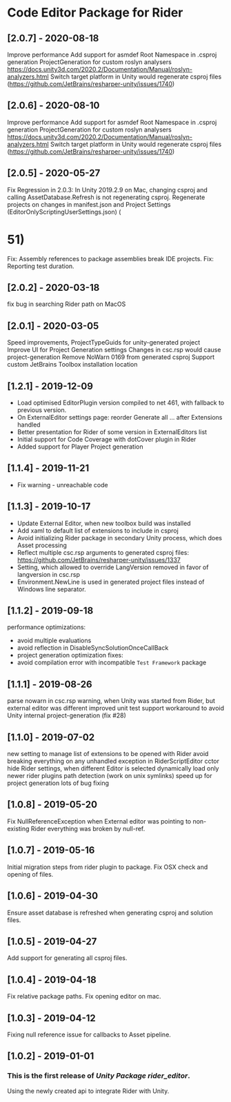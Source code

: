 # Code Editor Package for Rider

## [2.0.7] - 2020-08-18

Improve performance Add support for asmdef Root Namespace in .csproj generation ProjectGeneration for custom roslyn
analysers https://docs.unity3d.com/2020.2/Documentation/Manual/roslyn-analyzers.html
Switch target platform in Unity would regenerate csproj files (https://github.com/JetBrains/resharper-unity/issues/1740)

## [2.0.6] - 2020-08-10

Improve performance Add support for asmdef Root Namespace in .csproj generation ProjectGeneration for custom roslyn
analysers https://docs.unity3d.com/2020.2/Documentation/Manual/roslyn-analyzers.html
Switch target platform in Unity would regenerate csproj files (https://github.com/JetBrains/resharper-unity/issues/1740)

## [2.0.5] - 2020-05-27

Fix Regression in 2.0.3: In Unity 2019.2.9 on Mac, changing csproj and calling AssetDatabase.Refresh is not regenerating
csproj. Regenerate projects on changes in manifest.json and Project Settings (EditorOnlyScriptingUserSettings.json) (

# 51)

Fix: Assembly references to package assemblies break IDE projects. Fix: Reporting test duration.

## [2.0.2] - 2020-03-18

fix bug in searching Rider path on MacOS

## [2.0.1] - 2020-03-05

Speed improvements, ProjectTypeGuids for unity-generated project Improve UI for Project Generation settings Changes in
csc.rsp would cause project-generation Remove NoWarn 0169 from generated csproj Support custom JetBrains Toolbox
installation location

## [1.2.1] - 2019-12-09

- Load optimised EditorPlugin version compiled to net 461, with fallback to previous version.
- On ExternalEditor settings page: reorder Generate all ... after Extensions handled
- Better presentation for Rider of some version in ExternalEditors list
- Initial support for Code Coverage with dotCover plugin in Rider
- Added support for Player Project generation

## [1.1.4] - 2019-11-21

- Fix warning - unreachable code

## [1.1.3] - 2019-10-17

- Update External Editor, when new toolbox build was installed
- Add xaml to default list of extensions to include in csproj
- Avoid initializing Rider package in secondary Unity process, which does Asset processing
- Reflect multiple csc.rsp arguments to generated csproj files: https://github.com/JetBrains/resharper-unity/issues/1337
- Setting, which allowed to override LangVersion removed in favor of langversion in csc.rsp
- Environment.NewLine is used in generated project files instead of Windows line separator.

## [1.1.2] - 2019-09-18

performance optimizations:

- avoid multiple evaluations
- avoid reflection in DisableSyncSolutionOnceCallBack
- project generation optimization fixes:
- avoid compilation error with incompatible `Test Framework` package

## [1.1.1] - 2019-08-26

parse nowarn in csc.rsp warning, when Unity was started from Rider, but external editor was different improved unit test
support workaround to avoid Unity internal project-generation (fix #28)

## [1.1.0] - 2019-07-02

new setting to manage list of extensions to be opened with Rider avoid breaking everything on any unhandled exception in
RiderScriptEditor cctor hide Rider settings, when different Editor is selected dynamically load only newer rider plugins
path detection (work on unix symlinks)
speed up for project generation lots of bug fixing

## [1.0.8] - 2019-05-20

Fix NullReferenceException when External editor was pointing to non-existing Rider everything was broken by null-ref.

## [1.0.7] - 2019-05-16

Initial migration steps from rider plugin to package. Fix OSX check and opening of files.

## [1.0.6] - 2019-04-30

Ensure asset database is refreshed when generating csproj and solution files.

## [1.0.5] - 2019-04-27

Add support for generating all csproj files.

## [1.0.4] - 2019-04-18

Fix relative package paths. Fix opening editor on mac.

## [1.0.3] - 2019-04-12

Fixing null reference issue for callbacks to Asset pipeline.

## [1.0.2] - 2019-01-01

### This is the first release of *Unity Package rider_editor*.

Using the newly created api to integrate Rider with Unity.
